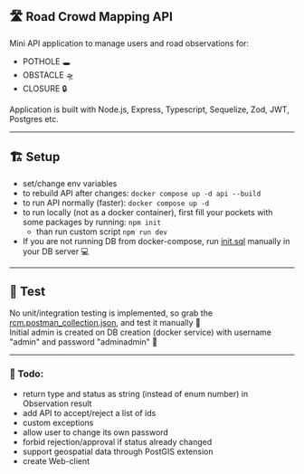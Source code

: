 ## 🛣 Road Crowd Mapping API

Mini API application to manage users and road observations for:

- POTHOLE 🕳
- OBSTACLE 🛸
- CLOSURE 🔒

Application is built with Node.js, Express, Typescript, Sequelize, Zod, JWT, Postgres etc.

---

## 🏗 Setup

- set/change env variables
- to rebuild API after changes: `docker compose up -d api --build`
- to run API normally (faster): `docker compose up -d`
- to run locally (not as a docker container), first fill your pockets with some packages by running: `npm init`
    - than run custom script `npm run dev`
- If you are not running DB from docker-compose, run <u>init.sql</u> manually in your DB server 💻  

---

## 🐛 Test

No unit/integration testing is implemented, so grab the <u>rcm.postman_collection.json</u>, and test it manually 🔨  
Initial admin is created on DB creation (docker service) with username "admin" and password "adminadmin" 🔐  

---

### 💌 Todo:

- return type and status as string (instead of enum number) in Observation result
- add API to accept/reject a list of ids 
- custom exceptions
- allow user to change its own password
- forbid rejection/approval if status already changed
- support geospatial data through PostGIS extension
- create Web-client